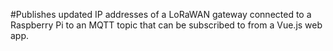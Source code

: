 #Publishes updated IP addresses of a LoRaWAN gateway connected to a Raspberry Pi to an MQTT topic that can be subscribed to from a Vue.js web app.
